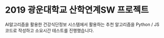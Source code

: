 # 2019 광운대학교 산학연계SW 프로젝트

AI알고리즘을 활용한 건강식단정보 시스템에서 활용하는 추천 알고리즘을 Python / JS 코드로 작성하고 소요시간 테스트를 진행했습니다.
